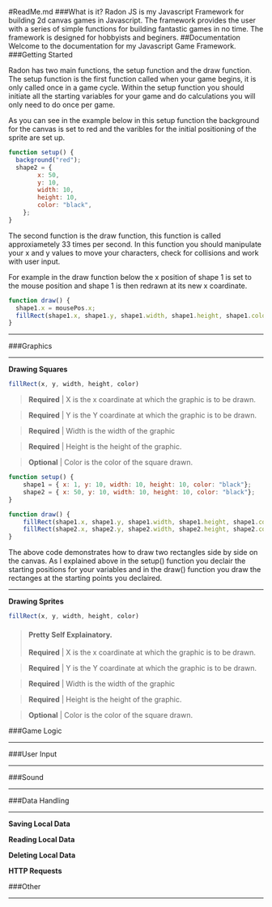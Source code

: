 #ReadMe.md
###What is it?
Radon JS is my Javascript Framework for building 2d canvas games in Javascript. The framework provides the user with a series of simple functions for building fantastic games in no time. The framework is designed for hobbyists and beginers.
##Documentation
Welcome to the documentation for my Javascript Game Framework.
###Getting Started

Radon has two main functions, the setup function and the draw function. The setup function is the first function called when your game begins, it is only called once in a game cycle. Within the setup function you should initiate all the starting variables for your game and do calculations you will only need to do once per game.

As you can see in the example below in this setup function the background for the canvas is set to red and the varibles for the initial positioning of the sprite are set up.
```javascript
function setup() {
  background("red");
  shape2 = {
        x: 50,
        y: 10,
        width: 10,
        height: 10,
        color: "black",
    };
}
```

The second function is the draw function, this function is called approxiametely 33 times per second. In this function you should manipulate your x and y values to move your characters, check for collisions and work with user input.

For example in the draw function below the x position of shape 1 is set to the mouse position and shape 1 is then redrawn at its new x coardinate.
```javascript
function draw() {
  shape1.x = mousePos.x;
  fillRect(shape1.x, shape1.y, shape1.width, shape1.height, shape1.color);
}
```
___

###Graphics
___
**Drawing Squares**
```javascript
fillRect(x, y, width, height, color)
```
> **Required** | X is the x coardinate at which the graphic is to be drawn.

> **Required** | Y is the Y coardinate at which the graphic is to be drawn.

> **Required** | Width is the width of the graphic

> **Required** | Height is the height of the graphic.

> **Optional** | Color is the color of the square drawn.


```javascript
function setup() {
    shape1 = { x: 1, y: 10, width: 10, height: 10, color: "black"};
    shape2 = { x: 50, y: 10, width: 10, height: 10, color: "black"};
}

function draw() {
    fillRect(shape1.x, shape1.y, shape1.width, shape1.height, shape1.color);
    fillRect(shape2.x, shape2.y, shape2.width, shape2.height, shape2.color);
}
```

The above code demonstrates how to draw two rectangles side by side on the canvas. As I explained above in the setup() function you declair the starting positions for your variables and in the draw() function you draw the rectanges at the starting points you declaired.
___
**Drawing Sprites**
```javascript
fillRect(x, y, width, height, color)
```
> #### Pretty Self Explainatory.
> **Required** | X is the x coardinate at which the graphic is to be drawn.

> **Required** | Y is the Y coardinate at which the graphic is to be drawn.

> **Required** | Width is the width of the graphic

> **Required** | Height is the height of the graphic.

> **Optional** | Color is the color of the square drawn.


###Game Logic
___
###User Input
___
###Sound
___
###Data Handling
___
**Saving Local Data**

**Reading Local Data**

**Deleting Local Data**

**HTTP Requests**

###Other
___
